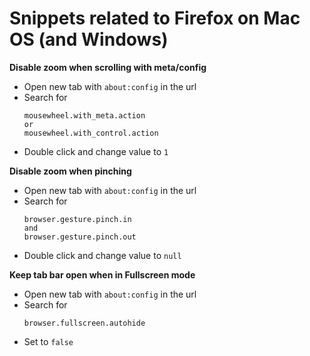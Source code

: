 # Snippets related to Firefox on Mac OS (and Windows)

**Disable zoom when scrolling with meta/config**

- Open new tab with `about:config` in the url
- Search for
  ```
  mousewheel.with_meta.action
  or
  mousewheel.with_control.action
  ```
- Double click and change value to `1`

**Disable zoom when pinching**

- Open new tab with `about:config` in the url
- Search for
  ```
  browser.gesture.pinch.in
  and
  browser.gesture.pinch.out
  ```
- Double click and change value to `null`

**Keep tab bar open when in Fullscreen mode**
- Open new tab with `about:config` in the url
- Search for
  ```
  browser.fullscreen.autohide
  ```
- Set to `false`
